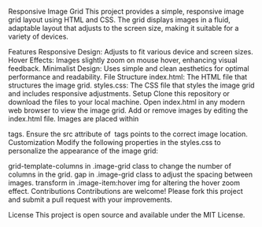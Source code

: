 Responsive Image Grid
This project provides a simple, responsive image grid layout using HTML and CSS. The grid displays images in a fluid, adaptable layout that adjusts to the screen size, making it suitable for a variety of devices.

Features
Responsive Design: Adjusts to fit various device and screen sizes.
Hover Effects: Images slightly zoom on mouse hover, enhancing visual feedback.
Minimalist Design: Uses simple and clean aesthetics for optimal performance and readability.
File Structure
index.html: The HTML file that structures the image grid.
styles.css: The CSS file that styles the image grid and includes responsive adjustments.
Setup
Clone this repository or download the files to your local machine.
Open index.html in any modern web browser to view the image grid.
Add or remove images by editing the index.html file. Images are placed within <div class="image-item"> tags. Ensure the src attribute of <img> tags points to the correct image location.
Customization
Modify the following properties in the styles.css to personalize the appearance of the image grid:

grid-template-columns in .image-grid class to change the number of columns in the grid.
gap in .image-grid class to adjust the spacing between images.
transform in .image-item:hover img for altering the hover zoom effect.
Contributions
Contributions are welcome! Please fork this project and submit a pull request with your improvements.

License
This project is open source and available under the MIT License.
